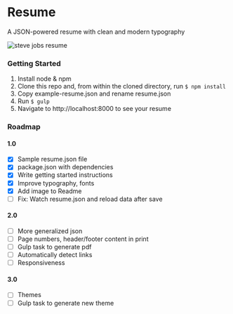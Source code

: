 # Resume
A JSON-powered resume with clean and modern typography

![steve jobs resume](https://cloud.githubusercontent.com/assets/792845/6216250/f4a38566-b5bc-11e4-9d67-5da936e387c7.png)

### Getting Started
1. Install node & npm
2. Clone this repo and, from within the cloned directory, run `$ npm install`
3. Copy example-resume.json and rename resume.json
4. Run `$ gulp`
5. Navigate to http://localhost:8000 to see your resume

### Roadmap
#### 1.0
- [x] Sample resume.json file
- [x] package.json with dependencies
- [x] Write getting started instructions
- [x] Improve typography, fonts
- [x] Add image to Readme
- [ ] Fix: Watch resume.json and reload data after save

#### 2.0
- [ ] More generalized json
- [ ] Page numbers, header/footer content in print
- [ ] Gulp task to generate pdf
- [ ] Automatically detect links
- [ ] Responsiveness

#### 3.0
- [ ] Themes
- [ ] Gulp task to generate new theme
